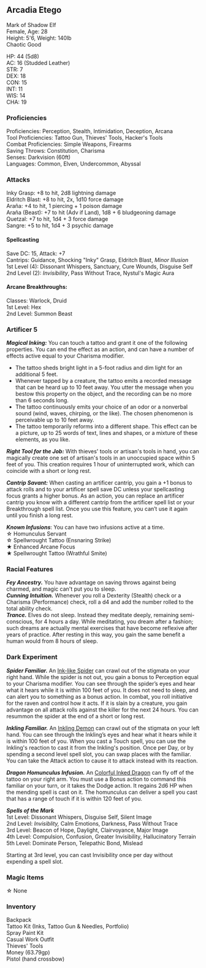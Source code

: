 ## Arcadia Etego
Mark of Shadow Elf \
Female, Age: 28 \
Height: 5'6, Weight: 140lb \
Chaotic Good

HP: 44 (5d8) \
AC: 16 (Studded Leather) \
STR: 7 \
DEX: 18 \
CON: 15 \
INT: 11 \
WIS: 14 \
CHA: 19

### Proficiencies
Proficiencies: Perception, Stealth, Intimidation, Deception, Arcana \
Tool Proficiencies: Tattoo Gun, Thieves' Tools, Hacker's Tools \
Combat Proficiencies: Simple Weapons, Firearms \
Saving Throws: Constitution, Charisma \
Senses: Darkvision (60ft) \
Languages: Common, Elven, Undercommon, Abyssal 

### Attacks
Inky Grasp: +8 to hit, 2d8 lightning damage \
Eldritch Blast: +8 to hit, 2x, 1d10 force damage \
Araña: +4 to hit, 1 piercing + 1 poison damage \
Araña (Beast): +7 to hit (Adv if Land), 1d8 + 6 bludgeoning damage \
Quetzal: +7 to hit, 1d4 + 3 force damage \
Sangre: +5 to hit, 1d4 + 3 psychic damage

#### Spellcasting
Save DC: 15, Attack: +7 \
Cantrips: Guidance, Shocking "Inky" Grasp, Eldritch Blast, *Minor Illusion* \
1st Level (4): Dissonant Whispers, Sanctuary, Cure Wounds, Disguise Self \
2nd Level (2): _Invisibility_, Pass Without Trace, Nystul's Magic Aura

#### Arcane Breakthroughs:
Classes: Warlock, Druid \
1st Level: Hex \
2nd Level: Summon Beast

### Artificer 5
***Magical Inking:*** You can touch a tattoo and grant it one of the following properties. You can end the effect as an action, and can have a number of effects active equal to your Charisma modifier.
- The tattoo sheds bright light in a 5-foot radius and dim light for an additional 5 feet.
- Whenever tapped by a creature, the tattoo emits a recorded message that can be heard up to 10 feet away. You utter the message when you bestow this property on the object, and the recording can be no more than 6 seconds long.
- The tattoo continuously emits your choice of an odor or a nonverbal sound (wind, waves, chirping, or the like). The chosen phenomenon is perceivable up to 10 feet away.
- The tattoo temporarily reforms into a different shape. This effect can be a picture, up to 25 words of text, lines and shapes, or a mixture of these elements, as you like.

***Right Tool for the Job:*** With thieves' tools or artisan's tools in hand, you can magically create one set of artisan's tools in an unoccupied space within 5 feet of you. This creation requires 1 hour of uninterrupted work, which can coincide with a short or long rest. 

***Cantrip Savant:*** When casting an artificer cantrip, you gain a +1 bonus to attack rolls and to your artificer spell save DC unless your spellcasting focus grants a higher bonus. As an action, you can replace an artificer cantrip you know with a different cantrip from the artificer spell list or your Breakthrough spell list. Once you use this feature, you can’t use it again until you finish a long rest.

***Known Infusions***: You can have two infusions active at a time.\
☆ Homunculus Servant \
☆ Spellwrought Tattoo (Ensnaring Strike) \
★ Enhanced Arcane Focus \
★ Spellwrought Tattoo (Wrathful Smite)

### Racial Features
***Fey Ancestry.*** You have advantage on saving throws against being charmed, and magic can't put you to sleep. \
***Cunning Intuition.*** Whenever you roll a Dexterity (Stealth) check or a Charisma (Performance) check, roll a d4 and add the number rolled to the total ability check. \
***Trance.*** Elves do not sleep. Instead they meditate deeply, remaining semi-conscious, for 4 hours a day.  While meditating, you dream after a fashion; such dreams are actually mental exercises that have become reflexive after years of practice. After resting in this way, you gain the same benefit a human would from 8 hours of sleep.

### Dark Experiment
***Spider Familiar.*** An [Ink-like Spider](https://roll20.net/compendium/dnd5e/Spider#content) can crawl out of the stigmata on your right hand. While the spider is not out, you gain a bonus to Perception equal to your Charisma modifier. You can see through the spider’s eyes and hear what it hears while it is within 100 feet of you. It does not need to sleep, and can alert you to something as a bonus action. In combat, you roll initiative for the raven and control how it acts. If it is slain by a creature, you gain advantage on all attack rolls against the killer for the next 24 hours. You can resummon the spider at the end of a short or long rest. 

***Inkling Familiar.*** An [Inkling Demon](https://5e.tools/bestiary/inkling-mascot-scc.html) can crawl out of the stigmata on your left hand. You can see through the Inkling’s eyes and hear what it hears while it is within 100 feet of you. When you cast a Touch spell, you can use the Inkling's reaction to cast it from the Inkling's position. Once per Day, or by spending a second level spell slot, you can swap places with the familiar. You can take the Attack action to cause it to attack instead with its reaction. 

***Dragon Homunculus Infusion.*** An [Colorful Inked Dragon](https://www.aidedd.org/dnd/monstres.php?vo=homunculus-servant) can fly off of the tattoo on your right arm. You must use a Bonus action to command this familiar on your turn, or it takes the Dodge action. It regains 2d6 HP when the mending spell is cast on it. The homunculus can deliver a spell you cast that has a range of touch if it is within 120 feet of you. 


***Spells of the Mark*** \
1st Level: Dissonant Whispers, Disguise Self, Silent Image \
2nd Level: *Invisiblity,* Calm Emotions, Darkness, Pass Without Trace \
3rd Level: Beacon of Hope, Daylight, Clairvoyance, Major Image \
4th Level: Compulsion, Confusion, Greater Invisibility, Hallucinatory Terrain \
5th Level: Dominate Person, Telepathic Bond, Mislead

Starting at 3rd level, you can cast Invisibility once per day without expending a spell slot.

### Magic Items
☆ None

### Inventory
Backpack \
Tattoo Kit (Inks, Tattoo Gun & Needles, Portfolio) \
Spray Paint Kit \
Casual Work Outfit \
Thieves' Tools \
Money (63.79gp) \
Pistol (hand crossbow) 
